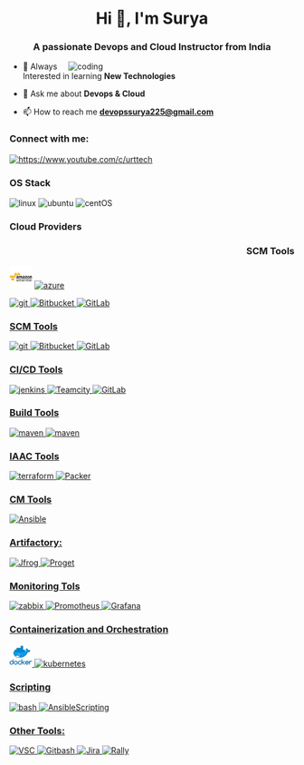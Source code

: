 <h1 align="center">Hi 👋, I'm Surya</h1>
<h3 align="center">A passionate Devops and Cloud Instructor from India</h3>
<img align="right" alt="coding" width="400" src="https://cdn.dribbble.com/users/1162077/screenshots/3848914/programmer.gif">


- 🌱 Always Interested in learning **New Technologies**

- 💬 Ask me about **Devops & Cloud**

- 📫 How to reach me **devopssurya225@gmail.com**

<h3 align="left">Connect with me:</h3>
<p align="left">
<a href="https://www.youtube.com/c/https://www.youtube.com/c/urttech" target="blank"><img align="center" src="https://raw.githubusercontent.com/rahuldkjain/github-profile-readme-generator/master/src/images/icons/Social/youtube.svg" alt="https://www.youtube.com/c/urttech" height="30" width="40" /></a>
</p>


### OS Stack
<p align="left"><img src="https://brandlogos.net/wp-content/uploads/2020/03/Linux-logo.png" alt="linux" title="linux" width="40" height="40"/>  <img src="https://www.vectorlogo.zone/logos/ubuntu/ubuntu-icon.svg" alt="ubuntu" title="ubuntu" width="40" height="40"/>  <img src="https://www.vectorlogo.zone/logos/centos/centos-icon.svg" alt="centOS" title="centOS" width="40" height="40"/> </p>


<h3 align="left">Cloud Providers</h3> <h3 align="right">SCM Tools</h3> 
<image align="left"><img src="https://raw.githubusercontent.com/devicons/devicon/master/icons/amazonwebservices/amazonwebservices-original-wordmark.svg" alt="aws" width="40" height="40"/> </a> <a href="https://azure.microsoft.com/en-in/" target="_blank" rel="noreferrer"> <img src="https://www.vectorlogo.zone/logos/microsoft_azure/microsoft_azure-icon.svg" alt="azure" width="40" height="40"/>  </p> <image align="right"> <img src="https://play-lh.googleusercontent.com/PCpXdqvUWfCW1mXhH1Y_98yBpgsWxuTSTofy3NGMo9yBTATDyzVkqU580bfSln50bFU=s180-rw" alt="git" title="git" width="40" height="40"/> <img src="https://poeditor.com/blog/wp-content/uploads/2014/06/bitbucket-logo.png" alt="Bitbucket" title="BitBucket" width="40" height="40"/>  <img src="https://www.almtoolbox.com/blog/wp-content/uploads//2018/02/gitlab-logo-purple-1.jpg" alt="GitLab" title="GitLab" width="40" height="40"/>  </p>

### SCM Tools
<p align="left"> <img src="https://play-lh.googleusercontent.com/PCpXdqvUWfCW1mXhH1Y_98yBpgsWxuTSTofy3NGMo9yBTATDyzVkqU580bfSln50bFU=s180-rw" alt="git" title="git" width="40" height="40"/> <img src="https://poeditor.com/blog/wp-content/uploads/2014/06/bitbucket-logo.png" alt="Bitbucket" title="BitBucket" width="40" height="40"/>  <img src="https://www.almtoolbox.com/blog/wp-content/uploads//2018/02/gitlab-logo-purple-1.jpg" alt="GitLab" title="GitLab" width="40" height="40"/>  </p>


### CI/CD Tools
<p align="left"> <img src="https://www.vectorlogo.zone/logos/jenkins/jenkins-icon.svg" alt="jenkins" title="jenkins" width="40" height="40"/>  <img src="https://www.plutora.com/wp-content/uploads/2018/08/teamcity.png" alt="Teamcity" title="Teamcity" width="40" height="40"/> <img src="https://www.almtoolbox.com/blog/wp-content/uploads//2018/02/gitlab-logo-purple-1.jpg" alt="GitLab" title="GitLab" width="40" height="40"/> </p>

### Build Tools
<p align="left"> <img src="https://banner2.cleanpng.com/20180607/esv/kisspng-apache-maven-apache-ant-gradle-apache-http-server-apache-maven-5b194e571b97f1.295739891528385111113.jpg" alt="maven" title="Maven" width="40" height="40"/> <img src="https://authy.com/wp-content/uploads/npm-logo.png" alt="maven" title="Maven" width="40" height="40"/> </p>


### IAAC Tools
<p align="left"> <img src="https://www.vectorlogo.zone/logos/terraformio/terraformio-icon.svg" alt="terraform" title="terraform" width="40" height="40"/> <img src="https://media.trustradius.com/product-logos/M0/Qm/14A3HOAGB1LD.PNG" alt="Packer" title="Packer" width="40" height="40"/>  </p>


### CM Tools
<p align="left"> <img src="https://www.vectorlogo.zone/logos/ansible/ansible-icon.svg" alt="Ansible" title="Ansible" width="40" height="40"/> </p>

### Artifactory:
<p align="left">  <img src="https://encrypted-tbn0.gstatic.com/images?q=tbn:ANd9GcQ9VnWqIykA_K69cw2noleJly3Y01ejKwVkkMRCJWONaorPZOHcMquEM4HetJbDXHX6qpg&usqp=CAU" alt="Jfrog" title="Jfrog" width="40" height="40"/>  <img src="https://seekvectorlogo.com/wp-content/uploads/2019/03/inedo-proget-vector-logo-small.png" alt="Proget" title="Proget" width="40" height="40"/> </p>


### Monitoring Tols
<p align="left"> <img src="https://www.logolynx.com/images/logolynx/89/891729651d169fe5627ad2e67241eec9.jpeg" alt="zabbix" title="zabbix" width="40" height="40"/> <img src="https://encrypted-tbn0.gstatic.com/images?q=tbn:ANd9GcQn-RiOKakl9RTQ2-ly3h_NUWMMG3U_PtmPhAE_s5-6Sf5MQtizBhliXtfLmEyDmFD04-k&usqp=CAU" alt="Promotheus" title="Promotheus" width="40" height="40"/> <img src="https://upload.wikimedia.org/wikipedia/en/thumb/a/a1/Grafana_logo.svg/1200px-Grafana_logo.svg.png" alt="Grafana" title="Grafana" width="40" height="40"/> </p>


### Containerization and Orchestration
<p align="left"> <img src="https://raw.githubusercontent.com/github/explore/80688e429a7d4ef2fca1e82350fe8e3517d3494d/topics/docker/docker.png" alt="docker" title="docker" width="40" height="40"/>  <img src="https://www.vectorlogo.zone/logos/kubernetes/kubernetes-icon.svg" alt="kubernetes" title="kubernetes" width="40" height="40"/> </p>


### Scripting 
<p align="left"> <img src="https://www.vectorlogo.zone/logos/gnu_bash/gnu_bash-icon.svg" alt="bash" title="bashscript" width="40" height="40"/>  <img src="https://www.vectorlogo.zone/logos/ansible/ansible-icon.svg" alt="AnsibleScripting" title="AnsibleScripting" width="40" height="40"/> </p>

### Other Tools:
<p align="left"><img src="https://icon2.cleanpng.com/20180326/xiw/kisspng-visual-studio-code-microsoft-visual-studio-source-notice-5ab888a482caf8.8804624115220430445357.jpg" alt="VSC" title="VisualStudioCode" width="40" height="40"/>  <img src="https://joshmccarty.com/wp-content/uploads/2016/11/gwindows_logo.png" alt="Gitbash" title="Gitbash" width="40" height="40"/> <img src="https://designlogovector.com/wp-content/uploads/2022/02/jira-logo-svg.jpg" alt="Jira" title="Jira" width="40" height="40"/>  <img src="https://encrypted-tbn0.gstatic.com/images?q=tbn:ANd9GcRvCNmTNQGhrmpXUaQ6ZzjuwE6UMM9EoDKbaPD2PREf44ZMtOlLclzhy7woHlNrhtmNKk8&usqp=CAU" alt="Rally" title="Rally" width="40" height="40"/>   </p>
          
